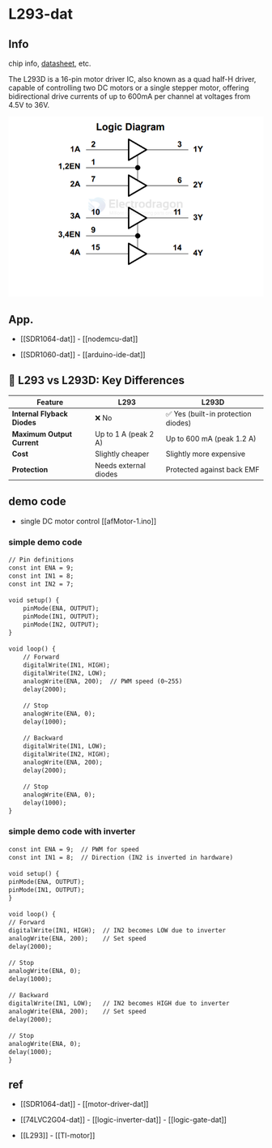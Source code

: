 
# L293-dat

## Info 
 
chip info, [datasheet](https://www.ti.com/lit/ds/symlink/l293.pdf), etc.

The L293D is a 16-pin motor driver IC, also known as a quad half-H driver, capable of controlling two DC motors or a single stepper motor, offering bidirectional drive currents of up to 600mA per channel at voltages from 4.5V to 36V. 

![](2025-03-25-15-46-12.png)

## App. 

- [[SDR1064-dat]] - [[nodemcu-dat]]

- [[SDR1060-dat]] - [[arduino-ide-dat]]


## 🔌 L293 vs L293D: Key Differences

| Feature                     | **L293**              | **L293D**                          |
| --------------------------- | --------------------- | ---------------------------------- |
| **Internal Flyback Diodes** | ❌ No                  | ✅ Yes (built-in protection diodes) |
| **Maximum Output Current**  | Up to 1 A (peak 2 A)  | Up to 600 mA (peak 1.2 A)          |
| **Cost**                    | Slightly cheaper      | Slightly more expensive            |
| **Protection**              | Needs external diodes | Protected against back EMF         |



## demo code 

- single DC motor control [[afMotor-1.ino]]

### simple demo code 

    // Pin definitions
    const int ENA = 9;
    const int IN1 = 8;
    const int IN2 = 7;

    void setup() {
        pinMode(ENA, OUTPUT);
        pinMode(IN1, OUTPUT);
        pinMode(IN2, OUTPUT);
    }

    void loop() {
        // Forward
        digitalWrite(IN1, HIGH);
        digitalWrite(IN2, LOW);
        analogWrite(ENA, 200);  // PWM speed (0~255)
        delay(2000);

        // Stop
        analogWrite(ENA, 0);
        delay(1000);

        // Backward
        digitalWrite(IN1, LOW);
        digitalWrite(IN2, HIGH);
        analogWrite(ENA, 200);
        delay(2000);

        // Stop
        analogWrite(ENA, 0);
        delay(1000);
    }

### simple demo code with inverter 



    const int ENA = 9;  // PWM for speed
    const int IN1 = 8;  // Direction (IN2 is inverted in hardware)

    void setup() {
    pinMode(ENA, OUTPUT);
    pinMode(IN1, OUTPUT);
    }

    void loop() {
    // Forward
    digitalWrite(IN1, HIGH);  // IN2 becomes LOW due to inverter
    analogWrite(ENA, 200);    // Set speed
    delay(2000);

    // Stop
    analogWrite(ENA, 0);
    delay(1000);

    // Backward
    digitalWrite(IN1, LOW);   // IN2 becomes HIGH due to inverter
    analogWrite(ENA, 200);    // Set speed
    delay(2000);

    // Stop
    analogWrite(ENA, 0);
    delay(1000);
    }



## ref 

- [[SDR1064-dat]] - [[motor-driver-dat]]
 
- [[74LVC2G04-dat]] - [[logic-inverter-dat]] - [[logic-gate-dat]]

- [[L293]] - [[TI-motor]]
 

